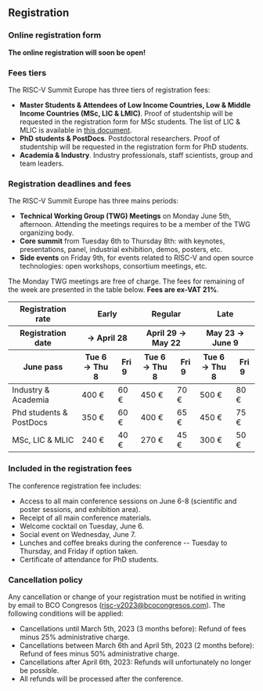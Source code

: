 ## Registration

### Online registration form

**The online registration will soon be open!**

### Fees tiers

The RISC-V Summit Europe has three tiers of registration fees:

 - **Master Students & Attendees of Low Income Countries, Low & Middle
   Income Countries (MSc, LIC & LMIC)**. Proof of studentship will be
   requested in the registration form for MSc students. The list of
   LIC & MLIC is available in [this
   document](media/lic-mlic/lic-mlic.pdf).
 - **PhD students & PostDocs**. Postdoctoral researchers. Proof of
   studentship will be requested in the registration form for PhD
   students.
 - **Academia & Industry**. Industry professionals, staff scientists,
   group and team leaders.

### Registration deadlines and fees

The RISC-V Summit Europe has three mains periods:

 - **Technical Working Group (TWG) Meetings** on Monday June 5th,
   afternoon. Attending the meetings requires to be a member of the
   TWG organizing body.
 - **Core summit** from Tuesday 6th to Thursday 8th: with keynotes,
   presentations, panel, industrial exhibition, demos, posters, etc.
 - **Side events** on Friday 9th, for events related to RISC-V and
   open source technologies: open workshops, consortium meetings, etc.

The Monday TWG meetings are free of charge. The fees for remaining of
the week are presented in the table below. **Fees are ex-VAT 21%**.

<table class="fees">
  <thead>
    <tr>
      <th>Registration rate</th>
      <th colspan="2">Early</th>
      <th colspan="2">Regular</th>
      <th colspan="2">Late</th>
    </tr>
    <tr>
      <th>Registration date</th>
      <th colspan="2">&rarr; April 28</th>
      <th colspan="2">April 29 &rarr; May 22</th>
      <th colspan="2">May 23 &rarr; June 9</th>
    </tr>
    <tr>
      <th>June pass</th>
      <th>Tue 6 &rarr; Thu 8</th>
      <th>&nbsp;Fri 9&nbsp;</th>
      <th>Tue 6 &rarr; Thu 8</th>
      <th>&nbsp;Fri 9&nbsp;</th>
      <th>Tue 6 &rarr; Thu 8</th>
      <th>&nbsp;Fri 9&nbsp;</th>
    </tr>
  </thead>
  <tbody>
    <tr>
      <td>Industry & Academia</td>
      <td>400 €</td>
      <td>60 €</td>
      <td>450 €</td>
      <td>70 €</td>
      <td>500 €</td>
      <td>80 €</td>
    </tr>
    <tr>
      <td>Phd students & PostDocs</td>
      <td>350 €</td>
      <td>60 €</td>
      <td>400 €</td>
      <td>65 €</td>
      <td>450 €</td>
      <td>75 €</td>
    </tr>
    <tr>
      <td>MSc, LIC & MLIC</td>
      <td>240 €</td>
      <td>40 €</td>
      <td>270 €</td>
      <td>45 €</td>
      <td>300 €</td>
      <td>50 €</td>
    </tr>
  </tbody>
</table>

### Included in the registration fees

The conference registration fee includes:

 - Access to all main conference sessions on June 6-8 (scientific and
   poster sessions, and exhibition area).
 - Receipt of all main conference materials.
 - Welcome cocktail on Tuesday, June 6.
 - Social event on Wednesday, June 7.
 - Lunches and coffee breaks during the conference -- Tuesday to
   Thursday, and Friday if option taken.
 - Certificate of attendance for PhD students.

### Cancellation policy

Any cancellation or change of your registration must be notified in
writing by email to BCO Congresos
([risc-v2023@bcocongresos.com](mailto:risc-v2023@bcocongresos.com)). The
following conditions will be applied:

- Cancellations until March 5th, 2023 (3 months before): Refund of
  fees minus 25% administrative charge.
- Cancellations between March 6th and April 5th, 2023 (2 months
  before): Refund of fees minus 50% administrative charge.
- Cancellations after April 6th, 2023: Refunds will unfortunately no
  longer be possible.
- All refunds will be processed after the conference.
